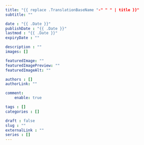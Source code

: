 ```yaml
---
title: "{{ replace .TranslationBaseName "-" " " | title }}"
subtitle: ""

date : "{{ .Date }}"
publishDate : "{{ .Date }}"
lastmod : "{{ .Date }}"
expiryDate : ""

description : ""
images: []

featuredImage: ""
featuredImagePreview: ""
featuredImageAlt: ""

authors : []
authorLink: ""

comment:
    enable: true

tags : []
categories : []

draft : false
slug : ""
externalLink : ""
series : []
---
```

